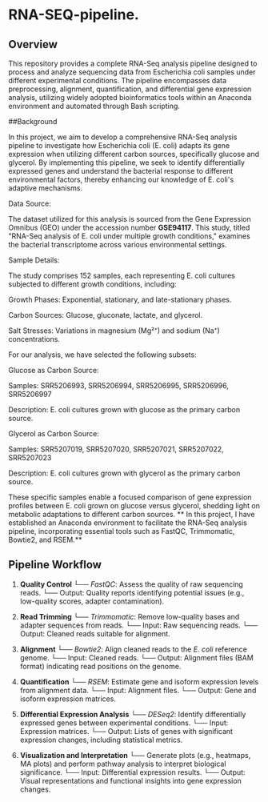 # RNA-SEQ-pipeline.


## Overview
This repository provides a complete RNA-Seq analysis pipeline designed to process and analyze sequencing data from Escherichia coli samples under different experimental conditions. The pipeline encompasses data preprocessing, alignment, quantification, and differential gene expression analysis, utilizing widely adopted bioinformatics tools within an Anaconda environment and automated through Bash scripting.


##Background 

In this project, we aim to develop a comprehensive RNA-Seq analysis pipeline to investigate how Escherichia coli (E. coli) adapts its gene expression when utilizing different carbon sources, specifically glucose and glycerol. By implementing this pipeline, we seek to identify differentially expressed genes and understand the bacterial response to different environmental factors, thereby enhancing our knowledge of E. coli's adaptive mechanisms.

Data Source:

The dataset utilized for this analysis is sourced from the Gene Expression Omnibus (GEO) under the accession number **GSE94117**. This study, titled "RNA-Seq analysis of E. coli under multiple growth conditions," examines the bacterial transcriptome across various environmental settings.

Sample Details:

The study comprises 152 samples, each representing E. coli cultures subjected to different growth conditions, including:

Growth Phases: Exponential, stationary, and late-stationary phases.

Carbon Sources: Glucose, gluconate, lactate, and glycerol.

Salt Stresses: Variations in magnesium (Mg²⁺) and sodium (Na⁺) concentrations.

For our analysis, we have selected the following subsets:

Glucose as Carbon Source:

Samples: SRR5206993, SRR5206994, SRR5206995, SRR5206996, SRR5206997

Description: E. coli cultures grown with glucose as the primary carbon source.

Glycerol as Carbon Source:

Samples: SRR5207019, SRR5207020, SRR5207021, SRR5207022, SRR5207023

Description: E. coli cultures grown with glycerol as the primary carbon source.

These specific samples enable a focused comparison of gene expression profiles between E. coli grown on glucose versus glycerol, shedding light on metabolic adaptations to different carbon sources.
**
In this project, I have established an Anaconda environment to facilitate the RNA-Seq analysis pipeline, incorporating essential tools such as FastQC, Trimmomatic, Bowtie2, and RSEM.**


## Pipeline Workflow

1. **Quality Control**
   └── *FastQC*: Assess the quality of raw sequencing reads.
       └── Output: Quality reports identifying potential issues (e.g., low-quality scores, adapter contamination).

2. **Read Trimming**
   └── *Trimmomatic*: Remove low-quality bases and adapter sequences from reads.
       └── Input: Raw sequencing reads.
       └── Output: Cleaned reads suitable for alignment.

3. **Alignment**
   └── *Bowtie2*: Align cleaned reads to the *E. coli* reference genome.
       └── Input: Cleaned reads.
       └── Output: Alignment files (BAM format) indicating read positions on the genome.

4. **Quantification**
   └── *RSEM*: Estimate gene and isoform expression levels from alignment data.
       └── Input: Alignment files.
       └── Output: Gene and isoform expression matrices.

5. **Differential Expression Analysis**
   └── *DESeq2*: Identify differentially expressed genes between experimental conditions.
       └── Input: Expression matrices.
       └── Output: Lists of genes with significant expression changes, including statistical metrics.

6. **Visualization and Interpretation**
   └── Generate plots (e.g., heatmaps, MA plots) and perform pathway analysis to interpret biological significance.
       └── Input: Differential expression results.
       └── Output: Visual representations and functional insights into gene expression changes.

